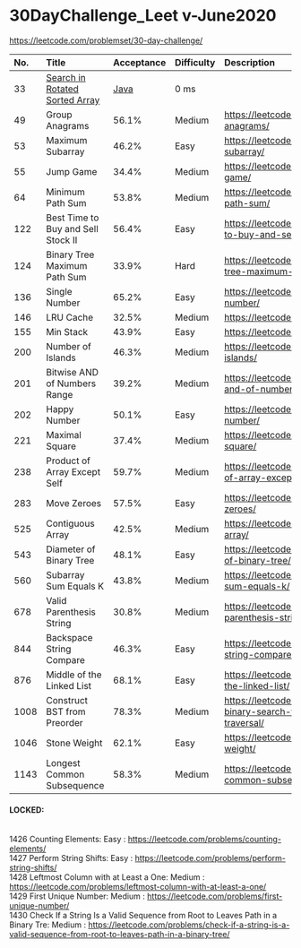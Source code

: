 # 30DayChallenge_Leet v-June2020
https://leetcode.com/problemset/30-day-challenge/

|      No.|     	 Title	                  |  Acceptance	|               Difficulty             |	Description |
| :---|:---                                                |      :---      |                                 :--- | :--- |
|33|[ Search in Rotated Sorted Array](https://leetcode.com/problems/search-in-rotated-sorted-array/)|[Java](./solutions/33.%20Search%20in%20Rotated%20Sorted%20Array.java)|0 ms|
| 49|	Group Anagrams    		      |      56.1%	|                      Medium	   |https://leetcode.com/problems/group-anagrams/|
| 53|	Maximum Subarray    		      |      46.2%	|                      Easy	   |https://leetcode.com/problems/maximum-subarray/|
| 55|	Jump Game    		      |      34.4%	|	          Medium	   |https://leetcode.com/problems/jump-game/|
| 64|	Minimum Path Sum                          |      53.8%	|	          Medium	   |https://leetcode.com/problems/minimum-path-sum/|
| 122	|Best Time to Buy and Sell Stock II        |      56.4%	|                      Easy	   |https://leetcode.com/problems/best-time-to-buy-and-sell-stock-ii/|
| 124|	Binary Tree Maximum Path Sum    	      |	33.9%	|	          Hard	   |https://leetcode.com/problems/binary-tree-maximum-path-sum/|
| 136	|Single Number    		      |      65.2%	|	          Easy	   |https://leetcode.com/problems/single-number/|
| 146	|LRU Cache    		      |      32.5%	|	          Medium	   |https://leetcode.com/problems/lru-cache/|
| 155	|Min Stack    		      |      43.9%	|                      Easy	   |https://leetcode.com/problems/min-stack/|
| 200	|Number of Islands    		      |      46.3%	|	          Medium	   |https://leetcode.com/problems/number-of-islands/|
| 201	|Bitwise AND of Numbers Range    	      | 	39.2%	|	          Medium	   |https://leetcode.com/problems/bitwise-and-of-numbers-range/|
| 202	|Happy Number    		      |  	50.1%	|	          Easy	   |https://leetcode.com/problems/happy-number/|
| 221	|Maximal Square    		      |     37.4%	|	          Medium	   |https://leetcode.com/problems/maximal-square/|
| 238	|Product of Array Except Self    	      |	59.7%	|	          Medium	   |   https://leetcode.com/problems/product-of-array-except-self/|
| 283	|Move Zeroes    		      |	57.5%	|	          Easy	   |https://leetcode.com/problems/move-zeroes/|
| 525|	Contiguous Array    		      |	42.5%	|	          Medium	   |https://leetcode.com/problems/contiguous-array/|
| 543	|Diameter of Binary Tree    	      |	48.1%	|	          Easy	   |  https://leetcode.com/problems/diameter-of-binary-tree/ |
| 560	|Subarray Sum Equals K    	      |	43.8%	|	          Medium	   |https://leetcode.com/problems/subarray-sum-equals-k/|
| 678	|Valid Parenthesis String    	      |	30.8%	|	          Medium	   |https://leetcode.com/problems/valid-parenthesis-string/|
| 844	|Backspace String Compare    	      |	46.3%	|	          Easy	   |https://leetcode.com/problems/backspace-string-compare/|
| 876|	Middle of the Linked List    	      | 	68.1%	|	          Easy	   |https://leetcode.com/problems/middle-of-the-linked-list/|
| 1008|	Construct BST from Preorder     	      |	78.3%	|                     Medium           |https://leetcode.com/problems/construct-binary-search-tree-from-preorder-traversal/|
| 1046	|Stone Weight    		      |	62.1%	|	          Easy	   |https://leetcode.com/problems/last-stone-weight/|
| 1143|	Longest Common Subsequence    	      |	58.3%	|	          Medium	   |https://leetcode.com/problems/longest-common-subsequence/|
             


#### LOCKED:
<br />       1426	Counting Elements: Easy	: https://leetcode.com/problems/counting-elements/
<br />       1427	Perform String Shifts: Easy :	https://leetcode.com/problems/perform-string-shifts/
<br />       1428	Leftmost Column with at Least a One: Medium :	https://leetcode.com/problems/leftmost-column-with-at-least-a-one/
<br />       1429	First Unique Number: Medium	: https://leetcode.com/problems/first-unique-number/
<br />       1430	Check If a String Is a Valid Sequence from Root to Leaves Path in a Binary Tre: Medium : https://leetcode.com/problems/check-if-a-string-is-a-valid-sequence-from-root-to-leaves-path-in-a-binary-tree/

